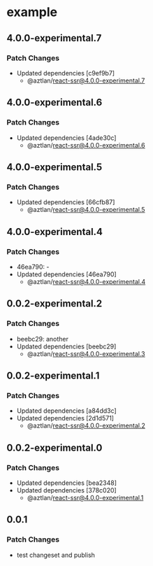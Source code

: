 # example

## 4.0.0-experimental.7

### Patch Changes

- Updated dependencies [c9ef9b7]
  - @aztlan/react-ssr@4.0.0-experimental.7

## 4.0.0-experimental.6

### Patch Changes

- Updated dependencies [4ade30c]
  - @aztlan/react-ssr@4.0.0-experimental.6

## 4.0.0-experimental.5

### Patch Changes

- Updated dependencies [66cfb87]
  - @aztlan/react-ssr@4.0.0-experimental.5

## 4.0.0-experimental.4

### Patch Changes

- 46ea790: -
- Updated dependencies [46ea790]
  - @aztlan/react-ssr@4.0.0-experimental.4

## 0.0.2-experimental.2

### Patch Changes

- beebc29: another
- Updated dependencies [beebc29]
  - @aztlan/react-ssr@4.0.0-experimental.3

## 0.0.2-experimental.1

### Patch Changes

- Updated dependencies [a84dd3c]
- Updated dependencies [2d1d571]
  - @aztlan/react-ssr@4.0.0-experimental.2

## 0.0.2-experimental.0

### Patch Changes

- Updated dependencies [bea2348]
- Updated dependencies [378c020]
  - @aztlan/react-ssr@4.0.0-experimental.1

## 0.0.1

### Patch Changes

- test changeset and publish
